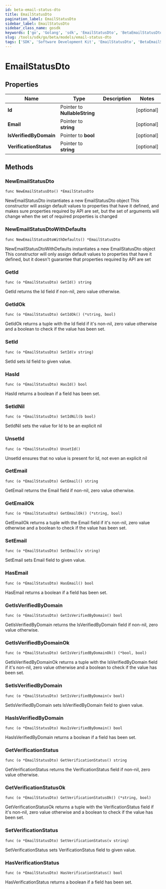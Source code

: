 ```yaml
---
id: beta-email-status-dto
title: EmailStatusDto
pagination_label: EmailStatusDto
sidebar_label: EmailStatusDto
sidebar_class_name: gosdk
keywords: ['go', 'Golang', 'sdk', 'EmailStatusDto', 'BetaEmailStatusDto'] 
slug: /tools/sdk/go/beta/models/email-status-dto
tags: ['SDK', 'Software Development Kit', 'EmailStatusDto', 'BetaEmailStatusDto']
---
```


# EmailStatusDto

## Properties

Name | Type | Description | Notes
------------ | ------------- | ------------- | -------------
**Id** | Pointer to **NullableString** |  | [optional] 
**Email** | Pointer to **string** |  | [optional] 
**IsVerifiedByDomain** | Pointer to **bool** |  | [optional] 
**VerificationStatus** | Pointer to **string** |  | [optional] 

## Methods

### NewEmailStatusDto

`func NewEmailStatusDto() *EmailStatusDto`

NewEmailStatusDto instantiates a new EmailStatusDto object
This constructor will assign default values to properties that have it defined,
and makes sure properties required by API are set, but the set of arguments
will change when the set of required properties is changed

### NewEmailStatusDtoWithDefaults

`func NewEmailStatusDtoWithDefaults() *EmailStatusDto`

NewEmailStatusDtoWithDefaults instantiates a new EmailStatusDto object
This constructor will only assign default values to properties that have it defined,
but it doesn't guarantee that properties required by API are set

### GetId

`func (o *EmailStatusDto) GetId() string`

GetId returns the Id field if non-nil, zero value otherwise.

### GetIdOk

`func (o *EmailStatusDto) GetIdOk() (*string, bool)`

GetIdOk returns a tuple with the Id field if it's non-nil, zero value otherwise
and a boolean to check if the value has been set.

### SetId

`func (o *EmailStatusDto) SetId(v string)`

SetId sets Id field to given value.

### HasId

`func (o *EmailStatusDto) HasId() bool`

HasId returns a boolean if a field has been set.

### SetIdNil

`func (o *EmailStatusDto) SetIdNil(b bool)`

 SetIdNil sets the value for Id to be an explicit nil

### UnsetId
`func (o *EmailStatusDto) UnsetId()`

UnsetId ensures that no value is present for Id, not even an explicit nil
### GetEmail

`func (o *EmailStatusDto) GetEmail() string`

GetEmail returns the Email field if non-nil, zero value otherwise.

### GetEmailOk

`func (o *EmailStatusDto) GetEmailOk() (*string, bool)`

GetEmailOk returns a tuple with the Email field if it's non-nil, zero value otherwise
and a boolean to check if the value has been set.

### SetEmail

`func (o *EmailStatusDto) SetEmail(v string)`

SetEmail sets Email field to given value.

### HasEmail

`func (o *EmailStatusDto) HasEmail() bool`

HasEmail returns a boolean if a field has been set.

### GetIsVerifiedByDomain

`func (o *EmailStatusDto) GetIsVerifiedByDomain() bool`

GetIsVerifiedByDomain returns the IsVerifiedByDomain field if non-nil, zero value otherwise.

### GetIsVerifiedByDomainOk

`func (o *EmailStatusDto) GetIsVerifiedByDomainOk() (*bool, bool)`

GetIsVerifiedByDomainOk returns a tuple with the IsVerifiedByDomain field if it's non-nil, zero value otherwise
and a boolean to check if the value has been set.

### SetIsVerifiedByDomain

`func (o *EmailStatusDto) SetIsVerifiedByDomain(v bool)`

SetIsVerifiedByDomain sets IsVerifiedByDomain field to given value.

### HasIsVerifiedByDomain

`func (o *EmailStatusDto) HasIsVerifiedByDomain() bool`

HasIsVerifiedByDomain returns a boolean if a field has been set.

### GetVerificationStatus

`func (o *EmailStatusDto) GetVerificationStatus() string`

GetVerificationStatus returns the VerificationStatus field if non-nil, zero value otherwise.

### GetVerificationStatusOk

`func (o *EmailStatusDto) GetVerificationStatusOk() (*string, bool)`

GetVerificationStatusOk returns a tuple with the VerificationStatus field if it's non-nil, zero value otherwise
and a boolean to check if the value has been set.

### SetVerificationStatus

`func (o *EmailStatusDto) SetVerificationStatus(v string)`

SetVerificationStatus sets VerificationStatus field to given value.

### HasVerificationStatus

`func (o *EmailStatusDto) HasVerificationStatus() bool`

HasVerificationStatus returns a boolean if a field has been set.


